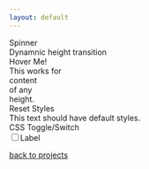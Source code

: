 ```yaml
---
layout: default
---
```


<link rel="stylesheet" href="/assets/css/home.css"/>
<link rel="stylesheet" href="/pages/cssExamples.css">
<script src="/pages/cssExamples.js"></script>


<div class="section">
    <div class="title">Spinner</div>
    <div class="example">
        <div class="spinner"></div>
    </div>
</div>

<div class="section">
    <div class="title">Dynamnic height transition</div>
    <div class="example">
        <!-- <div class="height-grow-container">Hover Me for 1 line.
            <div class="grow-content">content</div>
        </div> -->
        <div class="height-grow-container">Hover Me!
            <div class="grow-content">
                <div>This works for </div>
                <div>content</div>
                <div>of any</div>
                <div>height.</div>
            </div>
        </div>
    </div>
</div>

<div class="section">
    <div class="title">Reset Styles</div>
    <div class="example">
        <div class="reset-styles">
            This text should have default styles.
        </div>
    </div>
</div>



<div class="section">
    <div class="title">CSS Toggle/Switch</div>
    <div class="example">
        <input type="checkbox" id="switch" /><label for="switch">Label</label>
    </div>
</div>





[back to projects](/projects.html)